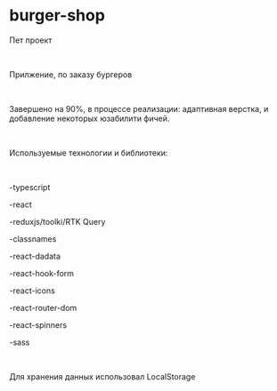 # burger-shop

<p>Пет проект</p>
<br/>
<p>Прилжение, по заказу бургеров</p>
<br/>
<p>Завершено на 90%, в процессе реализации: адаптивная верстка, и добавление некоторых юзабилити фичей.</p>
<br/>
<p>Используемые технологии и библиотеки: <p>
<br/>
<p>-typescript</p>
<p>-react</p>
<p>-reduxjs/toolki/RTK Query</p>
<p>-classnames  </p>
<p>-react-dadata</p>
<p>-react-hook-form</p>
<p>-react-icons</p>
<p>-react-router-dom</p>
<p>-react-spinners</p>
<p>-sass</p>
<br/>
<p>Для хранения данных использовал LocalStorage</p>
